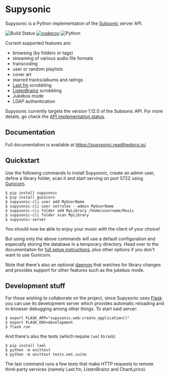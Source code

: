 # Supysonic

Supysonic is a Python implementation of the [Subsonic][] server API.

![Build Status](https://github.com/spl0k/supysonic/workflows/Tests/badge.svg)
[![codecov](https://codecov.io/gh/spl0k/supysonic/branch/master/graph/badge.svg)](https://codecov.io/gh/spl0k/supysonic)
![Python](https://img.shields.io/badge/python-3.7+-blue.svg)

Current supported features are:
* browsing (by folders or tags)
* streaming of various audio file formats
* transcoding
* user or random playlists
* cover art
* starred tracks/albums and ratings
* [Last.fm][lastfm] scrobbling
* [ListenBrainz][listenbrainz] scrobbling
* Jukebox mode
* LDAP authentication

Supysonic currently targets the version 1.12.0 of the Subsonic API. For more
details, go check the [API implementation status][docs-api].

[subsonic]: http://www.subsonic.org/
[lastfm]: https://www.last.fm/
[listenbrainz]: https://listenbrainz.org/
[docs-api]: https://supysonic.readthedocs.io/en/latest/api.html

## Documentation

Full documentation is available at https://supysonic.readthedocs.io/

## Quickstart

Use the following commands to install Supysonic, create an admin user, define a
library folder, scan it and start serving on port 5722 using [Gunicorn][].

    $ pip install supysonic
    $ pip install gunicorn
    $ supysonic-cli user add MyUserName
    $ supysonic-cli user setroles --admin MyUserName
    $ supysonic-cli folder add MyLibrary /home/username/Music
    $ supysonic-cli folder scan MyLibrary
    $ supysonic-server

You should now be able to enjoy your music with the client of your choice!

But using only the above commands will use a default configuration and
especially storing the database in a temporary directory. Head over to the
documentaiton for [full setup instructions][docs-setup], plus other options if
you don't want to use Gunicorn.

Note that there's also an optional [daemon][docs-daemon] that watches for
library changes and provides support for other features such as the
jukebox mode.

[gunicorn]: https://gunicorn.org/
[docs-setup]: https://supysonic.readthedocs.io/en/latest/setup/index.html
[docs-daemon]: https://supysonic.readthedocs.io/en/latest/setup/daemon.html

## Development stuff

For those wishing to collaborate on the project, since Supysonic uses [Flask][]
you can use its development server which provides automatic reloading and
in-browser debugging among other things. To start said server:

    $ export FLASK_APP="supysonic.web:create_application()"
    $ export FLASK_ENV=development
    $ flask run

And there's also the tests (which require `lxml` to run):

    $ pip install lxml
    $ python -m unittest
    $ python -m unittest tests.net.suite

The last command runs a few tests that make HTTP requests to remote third-party
services (namely Last.fm, ListenBrainz and ChartLyrics).

[flask]: https://flask.palletsprojects.com/
